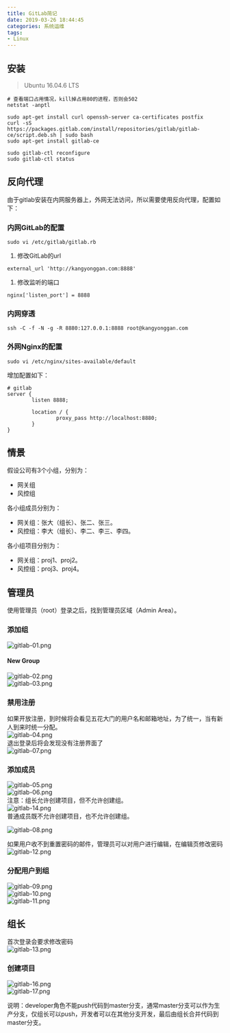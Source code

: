 ```yaml
---
title: GitLab简记
date: 2019-03-26 18:44:45
categories: 系统运维
tags:
- Linux
---
```


## 安装
> Ubuntu 16.04.6 LTS

```
# 查看端口占用情况，kill掉占用80的进程，否则会502
netstat -anptl

sudo apt-get install curl openssh-server ca-certificates postfix
curl -sS https://packages.gitlab.com/install/repositories/gitlab/gitlab-ce/script.deb.sh | sudo bash
sudo apt-get install gitlab-ce

sudo gitlab-ctl reconfigure
sudo gitlab-ctl status
```

<!-- more -->

## 反向代理
由于gitlab安装在内网服务器上，外网无法访问，所以需要使用反向代理，配置如下：

### 内网GitLab的配置

```
sudo vi /etc/gitlab/gitlab.rb
```

1. 修改GitLab的url

```
external_url 'http://kangyonggan.com:8888'
```
1. 修改监听的端口

```
nginx['listen_port'] = 8888
```

### 内网穿透

```
ssh -C -f -N -g -R 8880:127.0.0.1:8888 root@kangyonggan.com
```


### 外网Nginx的配置

```
sudo vi /etc/nginx/sites-available/default
```

增加配置如下：

```
# gitlab
server {
        listen 8888;

        location / {
                proxy_pass http://localhost:8880;
        }
}
```

## 情景
假设公司有3个小组，分别为：
* 网关组
* 风控组

各小组成员分别为：
* 网关组：张大（组长）、张二、张三。
* 风控组：李大（组长）、李二、李三、李四。

各小组项目分别为：
* 网关组：proj1、proj2。
* 风控组：proj3、proj4。

## 管理员
使用管理员（root）登录之后，找到管理员区域（Admin Area）。
### 添加组
![gitlab-01.png](https://cdn.nlark.com/yuque/0/2019/png/159622/1552789465544-f1abe8bd-2286-4fd7-bd9e-500c91c9832f.png#align=left&display=inline&height=376&name=gitlab-01.png&originHeight=969&originWidth=1920&size=45632&status=done&width=746)
#### New Group
![gitlab-02.png](https://cdn.nlark.com/yuque/0/2019/png/159622/1552789573991-47f3ccdd-5c46-4923-8724-0c55ad026431.png#align=left&display=inline&height=376&name=gitlab-02.png&originHeight=969&originWidth=1920&size=80829&status=done&width=746)<br />![gitlab-03.png](https://cdn.nlark.com/yuque/0/2019/png/159622/1552789580543-fad3d07f-8ce2-4fb2-9c87-1043410536bb.png#align=left&display=inline&height=376&name=gitlab-03.png&originHeight=969&originWidth=1920&size=57904&status=done&width=746)
### 禁用注册
如果开放注册，到时候将会看见五花大门的用户名和邮箱地址，为了统一，当有新人到来时统一分配。<br />![gitlab-04.png](https://cdn.nlark.com/yuque/0/2019/png/159622/1552789697811-2337a312-93bb-4e40-a6ac-8d290c2c2038.png#align=left&display=inline&height=376&name=gitlab-04.png&originHeight=969&originWidth=1920&size=77542&status=done&width=746)<br />退出登录后将会发现没有注册界面了<br />![gitlab-07.png](https://cdn.nlark.com/yuque/0/2019/png/159622/1552789939832-d179361a-ba45-4a7e-a70c-565c1481abb5.png#align=left&display=inline&height=376&name=gitlab-07.png&originHeight=969&originWidth=1920&size=39467&status=done&width=746)<br />
### 添加成员
![gitlab-05.png](https://cdn.nlark.com/yuque/0/2019/png/159622/1552789825007-2c213c8b-fe1c-4231-99e4-b9120bf30e84.png#align=left&display=inline&height=376&name=gitlab-05.png&originHeight=969&originWidth=1920&size=58200&status=done&width=746)<br />![gitlab-06.png](https://cdn.nlark.com/yuque/0/2019/png/159622/1552789834676-f8bff8a2-6ef0-44e3-9b6f-f2afafb48446.png#align=left&display=inline&height=376&name=gitlab-06.png&originHeight=969&originWidth=1920&size=67307&status=done&width=746)<br />注意：组长允许创建项目，但不允许创建组。<br />![gitlab-14.png](https://cdn.nlark.com/yuque/0/2019/png/159622/1552791029245-2ece65ce-916b-4a43-a20a-6a66fef62a60.png#align=left&display=inline&height=376&name=gitlab-14.png&originHeight=969&originWidth=1920&size=61319&status=done&width=746)<br />普通成员既不允许创建项目，也不允许创建组。

![gitlab-08.png](https://cdn.nlark.com/yuque/0/2019/png/159622/1552790133361-d308ca8a-c825-4ef2-86ee-d2c6d70b9674.png#align=left&display=inline&height=376&name=gitlab-08.png&originHeight=969&originWidth=1920&size=92158&status=done&width=746)

如果用户收不到重置密码的邮件，管理员可以对用户进行编辑，在编辑页修改密码<br />![gitlab-12.png](https://cdn.nlark.com/yuque/0/2019/png/159622/1552790643288-df061888-af22-49fb-a7d5-0a57ceb3e663.png#align=left&display=inline&height=376&name=gitlab-12.png&originHeight=969&originWidth=1920&size=62152&status=done&width=746)<br />
### 分配用户到组
![gitlab-09.png](https://cdn.nlark.com/yuque/0/2019/png/159622/1552790325799-33334f9d-370a-48a1-8ce7-eab6039dda36.png#align=left&display=inline&height=376&name=gitlab-09.png&originHeight=969&originWidth=1920&size=83202&status=done&width=746)<br />![gitlab-10.png](https://cdn.nlark.com/yuque/0/2019/png/159622/1552790331815-9b1c2840-abb3-4eff-962d-099a862b2ed3.png#align=left&display=inline&height=376&name=gitlab-10.png&originHeight=969&originWidth=1920&size=92619&status=done&width=746)<br />![gitlab-11.png](https://cdn.nlark.com/yuque/0/2019/png/159622/1552790402190-7a0368ac-767c-4173-a2f9-65223197ab19.png#align=left&display=inline&height=376&name=gitlab-11.png&originHeight=969&originWidth=1920&size=98381&status=done&width=746)
## 组长
首次登录会要求修改密码<br />![gitlab-13.png](https://cdn.nlark.com/yuque/0/2019/png/159622/1552790840742-0ea38e2e-24a7-4623-b971-00585bc6691a.png#align=left&display=inline&height=376&name=gitlab-13.png&originHeight=969&originWidth=1920&size=35709&status=done&width=746)
### 创建项目

![gitlab-16.png](https://cdn.nlark.com/yuque/0/2019/png/159622/1552791334980-830f5bf9-1eca-4a3a-9229-8868542078d2.png#align=left&display=inline&height=376&name=gitlab-16.png&originHeight=969&originWidth=1920&size=76871&status=done&width=746)<br />![gitlab-17.png](https://cdn.nlark.com/yuque/0/2019/png/159622/1552791335381-60b53863-9b0c-49a0-90c4-13b4fc573676.png#align=left&display=inline&height=376&name=gitlab-17.png&originHeight=969&originWidth=1920&size=79542&status=done&width=746)

说明：developer角色不能push代码到master分支，通常master分支可以作为生产分支，仅组长可以push，开发者可以在其他分支开发，最后由组长合并代码到master分支。
